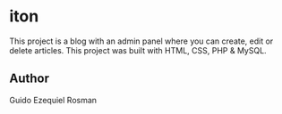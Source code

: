 # iton
This project is a blog with an admin panel where you can create, edit or delete articles. This project was built with HTML, CSS, PHP & MySQL.

## Author
Guido Ezequiel Rosman
